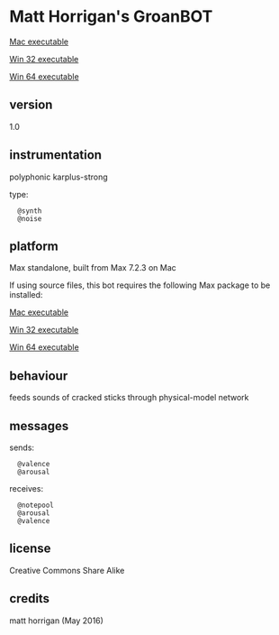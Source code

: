 # Matt Horrigan's GroanBOT #

[Mac executable](https://www.sfu.ca/musebots/Musebot_Test_Suite/Musebots/Noise_Texture_Non-beat_generators/mh_GroanBOT.zip)

[Win 32 executable](https://www.sfu.ca/musebots/Musebot_Test_Suite/Musebots_Win32/Noise_Texture_Non-beat_generators/mh_GroanBOT_w32.zip)

[Win 64 executable](https://www.sfu.ca/musebots/Musebot_Test_Suite/Musebots_Win64/Noise_Texture_Non-beat_generators/mh_GroanBOT_w64.zip)

## version ##

1.0

## instrumentation ##

polyphonic karplus-strong

type:

      @synth
      @noise

## platform ##

Max standalone, built from Max 7.2.3 on Mac

If using source files, this bot requires the following Max package to be installed:

[Mac executable](https://www.sfu.ca/musebots/Musebot_Test_Suite/Musebots/Noise_Texture_Non-beat_generators/mh_GroanBOT.zip)

[Win 32 executable](https://www.sfu.ca/musebots/Musebot_Test_Suite/Musebots_Win32/Noise_Texture_Non-beat_generators/mh_GroanBOT_w32.zip)

[Win 64 executable](https://www.sfu.ca/musebots/Musebot_Test_Suite/Musebots_Win64/Noise_Texture_Non-beat_generators/mh_GroanBOT_w64.zip)

## behaviour ##

feeds sounds of cracked sticks through physical-model network

## messages ##

sends:

      @valence
      @arousal

receives:

      @notepool
      @arousal
      @valence

## license ##

Creative Commons Share Alike

## credits ##

matt horrigan (May 2016)
